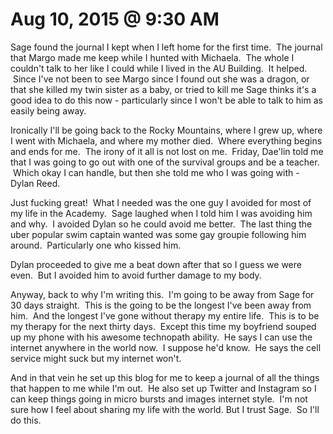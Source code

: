 # Aug 10, 2015 @ 9:30 AM

Sage found the journal I kept when I left home for the first time.  The journal that Margo made me keep while I hunted with Michaela.  The whole I couldn't talk to her like I could while I lived in the AU Building.  It helped.  Since I've not been to see Margo since I found out she was a dragon, or that she killed my twin sister as a baby, or tried to kill me Sage thinks it's a good idea to do this now - particularly since I won't be able to talk to him as easily being away.  

Ironically I'll be going back to the Rocky Mountains, where I grew up, where I went with Michaela, and where my mother died.  Where everything begins and ends for me.  The irony of it all is not lost on me.  Friday, Dae'lin told me that I was going to go out with one of the survival groups and be a teacher.  Which okay I can handle, but then she told me who I was going with - Dylan Reed.

Just fucking great!  What I needed was the one guy I avoided for most of my life in the Academy.  Sage laughed when I told him I was avoiding him and why.  I avoided Dylan so he could avoid me better.  The last thing the uber popular swim captain wanted was some gay groupie following him around.  Particularly one who kissed him.

Dylan proceeded to give me a beat down after that so I guess we were even.  But I avoided him to avoid further damage to my body.

Anyway, back to why I'm writing this.  I'm going to be away from Sage for 30 days straight.  This is the going to be the longest I've been away from him.  And the longest I've gone without therapy my entire life.  This is to be my therapy for the next thirty days.  Except this time my boyfriend souped up my phone with his awesome technopath ability.  He says I can use the internet anywhere in the world now.  I suppose he'd know.  He says the cell service might suck but my internet won't.

And in that vein he set up this blog for me to keep a journal of all the things that happen to me while I'm out.  He also set up Twitter and Instagram so I can keep things going in micro bursts and images internet style.  I'm not sure how I feel about sharing my life with the world. But I trust Sage.  So I'll do this.  

